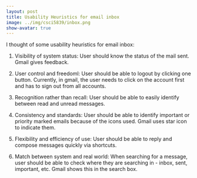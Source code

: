 ```yaml
---
layout: post
title: Usability Heuristics for email inbox
image: ../img/csci5839/inbox.png
show-avatar: true
---
```



I thought of some usability heuristics for email inbox:

1. Visibility of system status: User should know the status of the mail sent. Gmail gives feedback.

2. User control and freedoml: User should be able to logout by clicking one button. Currently, in gmail, the user needs to click on the account first and has to sign out from all accounts.

3. Recognition rather than recall: User should be able to easily identify between read and unread messages.

4. Consistency and standards: User should be able to identify important or priority marked emails because of the icons used. Gmail uses star icon to indicate them.

5. Flexibility and efficiency of use: User should be able to reply and compose messages quickly via shortcuts.

6. Match between system and real world: When searching for a message, user should be able to check where they are searching in - inbox, sent, important, etc. Gmail shows this in the search box.



